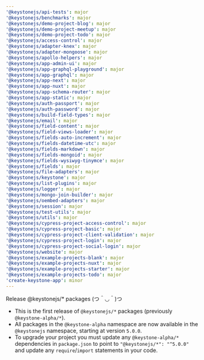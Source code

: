 ```yaml
---
'@keystonejs/api-tests': major
'@keystonejs/benchmarks': major
'@keystonejs/demo-project-blog': major
'@keystonejs/demo-project-meetup': major
'@keystonejs/demo-project-todo': major
'@keystonejs/access-control': major
'@keystonejs/adapter-knex': major
'@keystonejs/adapter-mongoose': major
'@keystonejs/apollo-helpers': major
'@keystonejs/app-admin-ui': major
'@keystonejs/app-graphql-playground': major
'@keystonejs/app-graphql': major
'@keystonejs/app-next': major
'@keystonejs/app-nuxt': major
'@keystonejs/app-schema-router': major
'@keystonejs/app-static': major
'@keystonejs/auth-passport': major
'@keystonejs/auth-password': major
'@keystonejs/build-field-types': major
'@keystonejs/email': major
'@keystonejs/field-content': major
'@keystonejs/field-views-loader': major
'@keystonejs/fields-auto-increment': major
'@keystonejs/fields-datetime-utc': major
'@keystonejs/fields-markdown': major
'@keystonejs/fields-mongoid': major
'@keystonejs/fields-wysiwyg-tinymce': major
'@keystonejs/fields': major
'@keystonejs/file-adapters': major
'@keystonejs/keystone': major
'@keystonejs/list-plugins': major
'@keystonejs/logger': major
'@keystonejs/mongo-join-builder': major
'@keystonejs/oembed-adapters': major
'@keystonejs/session': major
'@keystonejs/test-utils': major
'@keystonejs/utils': major
'@keystonejs/cypress-project-access-control': major
'@keystonejs/cypress-project-basic': major
'@keystonejs/cypress-project-client-validation': major
'@keystonejs/cypress-project-login': major
'@keystonejs/cypress-project-social-login': major
'@keystonejs/website': major
'@keystonejs/example-projects-blank': major
'@keystonejs/example-projects-nuxt': major
'@keystonejs/example-projects-starter': major
'@keystonejs/example-projects-todo': major
'create-keystone-app': minor
---
```


Release @keystonejs/* packages (つ＾◡＾)つ

- This is the first release of `@keystonejs/*` packages (previously `@keystone-alpha/*`).
- All packages in the `@keystone-alpha` namespace are now available in the `@keystonejs` namespace, starting at version `5.0.0`.
- To upgrade your project you must update any `@keystone-alpha/*` dependencies in `package.json` to point to `"@keystonejs/*": "^5.0.0"` and update any `require`/`import` statements in your code.
